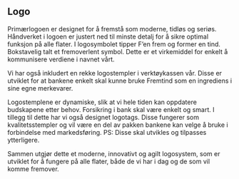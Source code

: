 ## Logo

Primærlogoen er designet for å fremstå som moderne, tidløs og seriøs. Håndverket i logoen er justert ned til minste detalj for å sikre optimal funksjon på alle flater. I logosymbolet tipper F’en frem og former en tind. Bokstavelig talt et fremoverlent symbol. Dette er et virkemiddel for enkelt å kommunisere verdiene i navnet vårt.

Vi har også inkludert en rekke logostempler i verktøykassen vår. Disse er utviklet for at bankene enkelt skal kunne bruke Fremtind som en ingrediens i sine egne merkevarer.

Logostemplene er dynamiske, slik at vi hele tiden kan oppdatere budskapene etter behov. Forsikring i bank skal være enkelt og smart. I tillegg til dette har vi også designet logotags. Disse fungerer som kvalitetsstempler og vil være en del av pakken bankene kan velge å bruke i forbindelse med markedsføring. PS: Disse skal utvikles og tilpasses ytterligere.

Sammen utgjør dette et moderne, innovativt og agilt logosystem, som er utviklet for å fungere på alle flater, både de vi har i dag og de som vil komme fremover.
